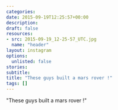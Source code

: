 ```yaml
---
categories:
date: 2015-09-19T12:25:57+00:00
description:
draft: false
resources:
- src: 2015-09-19_12-25-57_UTC.jpg
  name: "header"
layout: instagram
options:
  unlisted: false
stories:
subtitle:
title: "These guys built a mars rover !"
tags: []
---
```


"These guys built a mars rover !"
